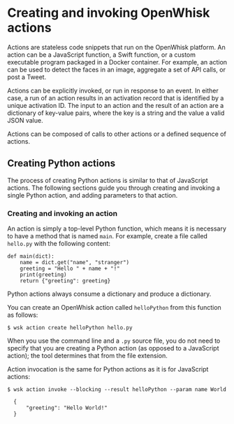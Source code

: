 # Creating and invoking OpenWhisk actions

Actions are stateless code snippets that run on the OpenWhisk platform. An
action can be a JavaScript function, a Swift function, or a custom executable
program packaged in a Docker container. For example, an action can be used to
detect the faces in an image, aggregate a set of API calls, or post a Tweet.

Actions can be explicitly invoked, or run in response to an event. In either
case, a run of an action results in an activation record that is identified by a
unique activation ID. The input to an action and the result of an action are a
dictionary of key-value pairs, where the key is a string and the value a valid
JSON value.

Actions can be composed of calls to other actions or a defined sequence of
actions.

## Creating Python actions

The process of creating Python actions is similar to that of JavaScript actions.
The following sections guide you through creating and invoking a single Python
action, and adding parameters to that action.

### Creating and invoking an action

An action is simply a top-level Python function, which means it is necessary to
have a method that is named `main`. For example, create a file called `hello.py`
with the following content:

```
def main(dict):
    name = dict.get("name", "stranger")
    greeting = "Hello " + name + "!"
    print(greeting)
    return {"greeting": greeting}
```

Python actions always consume a dictionary and produce a dictionary.

You can create an OpenWhisk action called `helloPython` from this function as
follows:

```
$ wsk action create helloPython hello.py
```

When you use the command line and a `.py` source file, you do not need to
specify that you are creating a Python action (as opposed to a JavaScript
action); the tool determines that from the file extension.

Action invocation is the same for Python actions as it is for JavaScript
actions:

```
$ wsk action invoke --blocking --result helloPython --param name World
```

```
  {
      "greeting": "Hello World!"
  }
```
